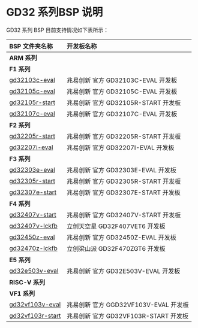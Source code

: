 
# GD32 系列BSP 说明

GD32 系列 BSP 目前支持情况如下表所示：

| **BSP 文件夹名称**       | **开发板名称**                 |
|:------------------------- |:-------------------------- |
| **ARM 系列** |  |
| **F1 系列** |  |
| [gd32103c-eval](arm/gd32103c-eval) | 兆易创新 官方 GD32103C-EVAL 开发板 |
| [gd32105c-eval](arm/gd32105c-eval) | 兆易创新 官方 GD32105C-EVAL 开发板 |
| [gd32105r-start](arm/gd32105r-start) | 兆易创新 官方 GD32105R-START 开发板 |
| [gd32107c-eval](arm/gd32107c-eval) | 兆易创新 官方 GD32107C-EVAL 开发板 |
| **F2 系列** |  |
| [gd32205r-start](arm/gd32205r-start) | 兆易创新 官方 GD32205R-START 开发板 |
| [gd32207i-eval](arm/gd32207i-eval) | 兆易创新 官方 GD32207I-EVAL 开发板 |
| **F3 系列** |  |
| [gd32303e-eval](arm/gd32303e-eval) | 兆易创新 官方 GD32303E-EVAL 开发板 |
| [gd32305r-start](arm/gd32305r-start) | 兆易创新 官方 GD32305R-START 开发板 |
| [gd32307e-start](arm/gd32307e-start) | 兆易创新 官方 GD32307E-START 开发板 |
| **F4 系列** |  |
| [gd32407v-start](arm/gd32407v-start) | 兆易创新 官方 GD32407V-START 开发板 |
| [gd32407v-lckfb](arm/gd32407v-lckfb) | 立创天空星  GD32F407VET6 开发板 |
| [gd32450z-eval](arm/gd32450z-eval) | 兆易创新 官方 GD32450Z-EVAL 开发板 |
| [gd32470z-lckfb](arm/gd32470z-lckfb) | 立创梁山派  GD32F470ZGT6 开发板 |
| **E5 系列** |  |
| [gd32e503v-eval](arm/gd32e503v-eval) | 兆易创新 官方 GD32E503V-EVAL 开发板 |
| **RISC-V 系列** |  |
| **VF1 系列** |  |
| [gd32vf103v-eval](risc-v/gd32vf103v-eval) | 兆易创新 官方 GGD32VF103V-EVAL 开发板 |
| [gd32vf103r-start](risc-v/gd32vf103r-start) | 兆易创新 官方 GD32VF103R-START 开发板 |

